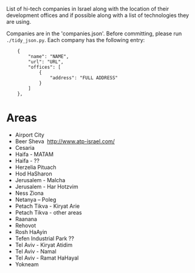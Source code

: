 List of hi-tech companies in Israel along with the location of their development offices
and if possible along with a list of technologies they are using.

Companies are in the 'companies.json'. Before committing, please run `./tidy_json.py`.
Each company has the following entry:

```
    {
        "name": "NAME",
        "url": "URL",
        "offices": [
            {
                "address": "FULL ADDRESS"
            }
        ]
    },
```

# Areas

* Airport City
* Beer Sheva  http://www.atp-israel.com/
* Cesaria
* Haifa - MATAM
* Haifa - ??
* Herzelia Pituach
* Hod HaSharon
* Jerusalem - Malcha
* Jerusalem - Har Hotzvim
* Ness Ziona
* Netanya – Poleg
* Petach Tikva - Kiryat Arie
* Petach Tikva - other areas
* Raanana
* Rehovot
* Rosh HaAyin
* Tefen Industrial Park ??
* Tel Aviv - Kiryat Atidim
* Tel Aviv - Namal
* Tel Aviv - Ramat HaHayal
* Yokneam

